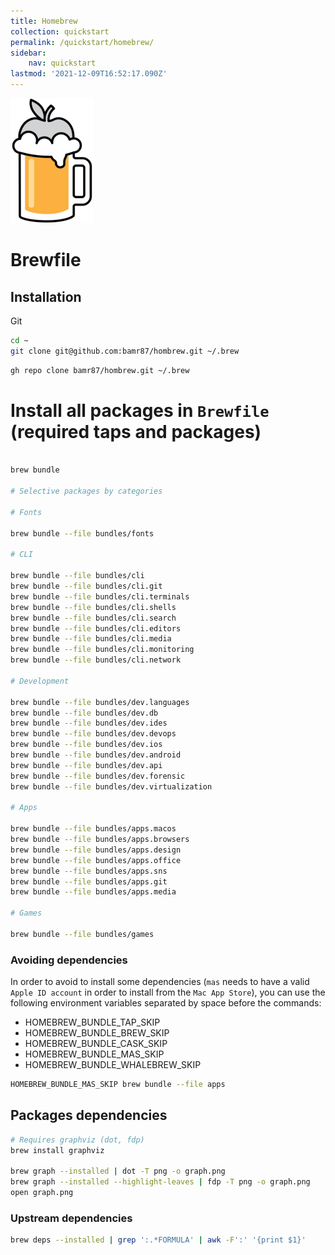 ```yaml
---
title: Homebrew
collection: quickstart
permalink: /quickstart/homebrew/
sidebar:
    nav: quickstart
lastmod: '2021-12-09T16:52:17.090Z'
---
```

![brew](\brew.png)

# Brewfile

## Installation

Git

```bash
cd ~
git clone git@github.com:bamr87/hombrew.git ~/.brew
```

```bash
gh repo clone bamr87/hombrew.git ~/.brew
```

# Install all packages in `Brewfile` (required taps and packages)

```bash

brew bundle

# Selective packages by categories

# Fonts

brew bundle --file bundles/fonts

# CLI

brew bundle --file bundles/cli
brew bundle --file bundles/cli.git
brew bundle --file bundles/cli.terminals
brew bundle --file bundles/cli.shells
brew bundle --file bundles/cli.search
brew bundle --file bundles/cli.editors
brew bundle --file bundles/cli.media
brew bundle --file bundles/cli.monitoring
brew bundle --file bundles/cli.network

# Development

brew bundle --file bundles/dev.languages
brew bundle --file bundles/dev.db
brew bundle --file bundles/dev.ides
brew bundle --file bundles/dev.devops
brew bundle --file bundles/dev.ios
brew bundle --file bundles/dev.android
brew bundle --file bundles/dev.api
brew bundle --file bundles/dev.forensic
brew bundle --file bundles/dev.virtualization

# Apps

brew bundle --file bundles/apps.macos
brew bundle --file bundles/apps.browsers
brew bundle --file bundles/apps.design
brew bundle --file bundles/apps.office
brew bundle --file bundles/apps.sns
brew bundle --file bundles/apps.git
brew bundle --file bundles/apps.media

# Games

brew bundle --file bundles/games

```

### Avoiding dependencies

In order to avoid to install some dependencies (`mas` needs to have a valid `Apple ID account` in order to install from the `Mac App Store`), you can use the following environment variables separated by space before the commands:

- HOMEBREW_BUNDLE_TAP_SKIP
- HOMEBREW_BUNDLE_BREW_SKIP
- HOMEBREW_BUNDLE_CASK_SKIP
- HOMEBREW_BUNDLE_MAS_SKIP
- HOMEBREW_BUNDLE_WHALEBREW_SKIP

```bash
HOMEBREW_BUNDLE_MAS_SKIP brew bundle --file apps
```

## Packages dependencies

```bash
# Requires graphviz (dot, fdp)
brew install graphviz

brew graph --installed | dot -T png -o graph.png
brew graph --installed --highlight-leaves | fdp -T png -o graph.png
open graph.png
```

### Upstream dependencies

```bash
brew deps --installed | grep ':.*FORMULA' | awk -F':' '{print $1}'
```
